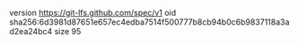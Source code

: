 version https://git-lfs.github.com/spec/v1
oid sha256:6d3981d87651e657ec4edba7514f500777b8cb94b0c6b9837118a3ad2ea24bc4
size 95
